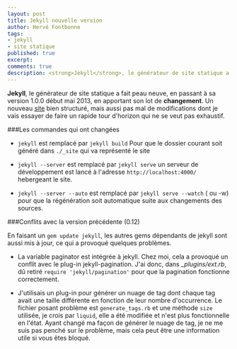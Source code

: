 ```yaml
---
layout: post
title: Jekyll nouvelle version
author: Hervé Fontbonne
tags:
- jekyll
- site statique
published: true
excerpt: 
comments: true
description: <strong>Jekyll</strong>, le générateur de site statique a fait peau neuve, en passant à sa version 1.0.0 début mai 2013, en apportant son lot de <strong>changement</strong>. Un nouveau <a href="http://jekyllrb.com/">site</a> bien structuré, mais aussi pas mal de modifications dont je vais essayer de faire un rapide tour d'horizon.
---
```


**Jekyll**, le générateur de site statique a fait peau neuve, en passant à sa version 1.0.0 début mai 2013, en apportant son lot de **changement**. Un nouveau [site](http://jekyllrb.com/) bien structuré, mais aussi pas mal de modifications dont je vais essayer de faire un rapide tour d'horizon qui ne se veut pas exhaustif.

###Les commandes qui ont changées
  


+ `jekyll` est remplacé par `jekyll build`
Pour que le dossier courant soit généré dans `./_site` qui va représenté le site

+ `jekyll --server` est remplacé par `jekyll serve`
un serveur de développement est lancé à l'adresse `http://localhost:4000/` hebergeant le site.

+ `jekyll --server --auto` est remplacé par `jekyll serve --watch` ( ou -w)
pour que la régénération soit automatique suite aux changements des sources.


###Conflits avec la version précédente (0.12)  
  

En faisant un `gem update jekyll`, les autres gems dépendants de jekyll sont aussi mis à jour, ce qui a provoqué quelques problèmes.  

+ La variable paginator est intégrée à jekyll. Chez moi, cela a provoqué un conflit avec le plug-in jekyll-pagination.
J'ai donc, dans *_plugins/ext.rb*, dû retiré `require 'jekyll/pagination'` pour que la pagination fonctionne correctement.  

+ J'utilisais un plug-in pour générer un nuage de tag dont chaque tag avait une taille différente en fonction de leur nombre d'occurrence.
Le fichier posant problème est `generate_tags.rb` et une méthode `size` utilisée, je crois par `liquid`, elle a été modifiée et n'est plus fonctionnelle en l'état.
Ayant changé ma façon de générer le nuage de tag, je ne me suis pas penché sur le problème, mais cela peut être une information utile si vous êtes bloqué.


